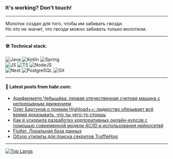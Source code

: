 ### It's working? Don't touch!

---
Молоток создан для того, чтобы им забивать гвозди. <br>
Но это не значит, что гвозди можно забивать только молотком.

---

#### 🛠️ Technical stack:

![Java](https://img.shields.io/badge/Java-informational?logo=Oracle&style=flat&logoColor=white&color=FF4500)
![Kotlin](https://img.shields.io/badge/Kotlin-informational?logo=Kotlin&style=flat&logoColor=white&color=774D97)
![Spring](https://img.shields.io/badge/SpringBoot-informational?logo=SpringBoot&style=flat&logoColor=white&color=6DB33F) <br>
![JS](https://img.shields.io/badge/JS-informational?logo=javaScript&style=flat&logoColor=black&color=F7Df1E)
![TS](https://img.shields.io/badge/TypeScript-informational?logo=typeScript&style=flat&logoColor=black&color=0667A8)
![NodeJS](https://img.shields.io/badge/NodeJS-informational?logo=node.js&style=flat&logoColor=white&color=70A760) <br>
![Nest](https://img.shields.io/badge/NestJS-informational?logo=NestJS&style=flat&logoColor=white&color=E0234E)
![PostgreSQL](https://img.shields.io/badge/PostgreSQL-informational?logo=PostgreSQL&style=flat&logoColor=white&color=DAA520)
![Git](https://img.shields.io/badge/Git-informational?logo=git&style=flat&logoColor=white&color=778899)

___

#### 💬 Latest posts from habr.com:

<!-- BLOG-POST-LIST:START -->
- [Арифмометр Чебышёва: первая отечественная счетная машина с непрерывным движением](https://habr.com/ru/companies/rshb/articles/770968/?utm_source=habrahabr&utm_medium=rss&utm_campaign=770968)
- [Олег Бартунов о премии Highload++: лидерство обязывает всё время доказывать, что ты чего-то стоишь](https://habr.com/ru/companies/oleg-bunin/articles/770938/?utm_source=habrahabr&utm_medium=rss&utm_campaign=770938)
- [Как я ускорила разработку корпоративных онлайн-курсов с помощью современной модели 4С/ID и использования нейросетей](https://habr.com/ru/companies/1cupis/articles/770962/?utm_source=habrahabr&utm_medium=rss&utm_campaign=770962)
- [Flutter. Локальная база данных](https://habr.com/ru/companies/digdes/articles/770950/?utm_source=habrahabr&utm_medium=rss&utm_campaign=770950)
- [Обзор утилиты для поиска секретов TruffleHog](https://habr.com/ru/companies/first/articles/770898/?utm_source=habrahabr&utm_medium=rss&utm_campaign=770898)
<!-- BLOG-POST-LIST:END -->

---
[![Top Langs](https://github-readme-stats-git-master-advtsetting-gmailcom.vercel.app/api/top-langs/?username=zloylis&langs_count=10&hide_title=false&title_color=e6edf3&size_weight=0.5&count_weight=0.5&layout=compact&hide_border=true&theme=dracula)](https://github.com/zloylis)

<!-- ![GitHub stats](https://github-readme-stats-git-master-advtsetting-gmailcom.vercel.app/api?username=zloylis&show_icons=true&hide_border=true&theme=dracula&hide_title=true&include_all_commits=true&count_private=true&hide=contribs&hide_rank=true) -->
